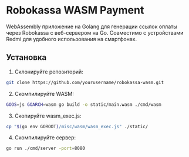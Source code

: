 # Robokassa WASM Payment

WebAssembly приложение на Golang для генерации ссылок оплаты через Robokassa с веб-сервером на Go. Совместимо с устройствами Redmi для удобного использования на смартфонах.

## Установка

1. Склонируйте репозиторий:
```bash
git clone https://github.com/yourusername/robokassa-wasm.git
```
2. Скомпилируйте WASM:
```bash
GOOS=js GOARCH=wasm go build -o static/main.wasm ./cmd/wasm
```
3. Скопируйте wasm_exec.js:
```bash
cp "$(go env GOROOT)/misc/wasm/wasm_exec.js" ./static/
```
4. Скомпилируйте сервер:
```bash
go run ./cmd/server -port=8080
```